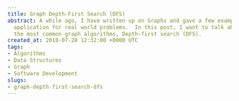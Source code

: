 ```yaml
---
title: Graph Depth-First Search (DFS)
abstract: A while ago, I have written up on Graphs and gave a few examples about their
  application for real world problems.  In this post, I want to talk about one of
  the most common graph algorithms, Depth-first search (DFS).
created_at: 2018-07-28 12:32:00 +0000 UTC
tags:
- Algorithms
- Data Structures
- Graph
- Software Development
slugs:
- graph-depth-first-search-dfs
---
```

